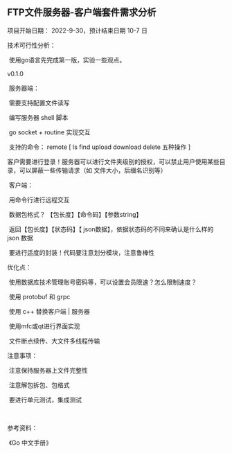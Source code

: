 ## FTP文件服务器-客户端套件需求分析

项目开始日期： 2022-9-30，预计结束日期 10-7 日

技术可行性分析：

​	使用go语言先完成第一版，实验一些观点。

v0.1.0 

​	服务器端：

​		需要支持配置文件读写

​		编写服务器 shell 脚本

​		go socket + routine 实现交互

​		支持的命令： remote [ ls find upload download delete 五种操作 ]

​		客户需要进行登录！服务器可以进行文件夹级别的授权，可以禁止用户使用某些目录，可以屏蔽一些传输请求（如 文件大小，后缀名识别等）

​		客户端：

​		用命令行进行远程交互

​		数据包格式？	【包长度】【命令码】【参数string】

​		返回【包长度】【状态码】【 json数据】，依据状态码的不同来确认是什么样的 json 数据

​		要进行适度的封装！代码要注意划分模块，注意鲁棒性

优化点：

​	使用数据库技术管理账号密码等，可以设置会员限速？怎么限制速度？

​	使用 protobuf 和 grpc

​	使用 c++ 替换客户端 |  服务器

​	使用mfc或qt进行界面实现

​	文件断点续传、大文件多线程传输

注意事项：

​	注意保持服务器上文件完整性

​	注意解包拆包、包格式

​	要进行单元测试，集成测试

​	

参考资料： 

​	《Go 中文手册》